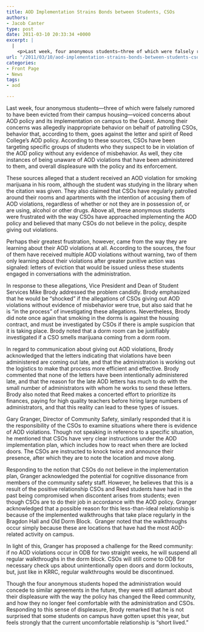 ```yaml
---
title: AOD Implementation Strains Bonds between Students, CSOs
authors:
- Jacob Canter
type: post
date: 2011-03-10 20:33:34 +0000
excerpt: |
  |
    <p>Last week, four anonymous students—three of which were falsely rumored  to have been evicted from their campus housing—voiced concerns about AOD  policy and its implementation on campus to the Quest. Among their  concerns was allegedly inappropriate behavior on behalf of patrolling  CSOs, behavior that, according to them, goes against the letter and  spirit of Reed College’s AOD policy. According to these sources, CSOs  have been targeting specific groups of students who they suspect to be  in violation of the AOD policy without any evidence of misbehavior. As  well, they cite instances of being unaware of AOD violations that have  been administered to them, and overall displeasure with the policy and  its enforcement.</p>
url: "/2011/03/10/aod-implementation-strains-bonds-between-students-csos/"
categories:
- Front Page
- News
tags:
- aod

---
```

Last week, four anonymous students—three of which were falsely rumored to have been evicted from their campus housing—voiced concerns about AOD policy and its implementation on campus to the Quest. Among their concerns was allegedly inappropriate behavior on behalf of patrolling CSOs, behavior that, according to them, goes against the letter and spirit of Reed College’s AOD policy. According to these sources, CSOs have been targeting specific groups of students who they suspect to be in violation of the AOD policy without any evidence of misbehavior. As well, they cite instances of being unaware of AOD violations that have been administered to them, and overall displeasure with the policy and its enforcement.

These sources alleged that a student received an AOD violation for smoking marijuana in his room, although the student was studying in the library when the citation was given. They also claimed that CSOs have regularly patrolled around their rooms and apartments with the intention of accusing them of AOD violations, regardless of whether or not they are in possession of, or are using, alcohol or other drugs. Above all, these anonymous students were frustrated with the way CSOs have approached implementing the AOD policy and believed that many CSOs do not believe in the policy, despite giving out violations.

Perhaps their greatest frustration, however, came from the way they are learning about their AOD violations at all. According to the sources, the four of them have received multiple AOD violations without warning, two of them only learning about their violations after greater punitive action was signaled: letters of eviction that would be issued unless these students engaged in conversations with the administration.

In response to these allegations, Vice President and Dean of Student Services Mike Brody addressed the problem candidly. Brody emphasized that he would be “shocked” if the allegations of CSOs giving out AOD violations without evidence of misbehavior were true, but also said that he is “in the process” of investigating these allegations. Nevertheless, Brody did note once again that smoking in the dorms is against the housing contract, and must be investigated by CSOs if there is ample suspicion that it is taking place. Brody noted that a dorm room can be justifiably investigated if a CSO smells marijuana coming from a dorm room.

In regard to communication about giving out AOD violations, Brody acknowledged that the letters indicating that violations have been administered are coming out late, and that the administration is working out the logistics to make that process more efficient and effective. Brody commented that none of the letters have been intentionally administered late, and that the reason for the late AOD letters has much to do with the small number of administrators with whom he works to send these letters. Brody also noted that Reed makes a concerted effort to prioritize its finances, paying for high quality teachers before hiring large numbers of administrators, and that this reality can lead to these types of issues.

Gary Granger, Director of Community Safety, similarly responded that it is the responsibility of the CSOs to examine situations where there is evidence of AOD violations. Though not speaking in reference to a specific situation, he mentioned that CSOs have very clear instructions under the AOD implementation plan, which includes how to react when there are locked doors. The CSOs are instructed to knock twice and announce their presence, after which they are to note the location and move along.

Responding to the notion that CSOs do not believe in the implementation plan, Granger acknowledged the potential for cognitive dissonance from members of the community safety staff. However, he believes that this is a result of the positive relationship CSOs and Reed students have had in the past being compromised when discontent arises from students; even though CSOs are to do their job in accordance with the AOD policy. Granger acknowledged that a possible reason for this less-than-ideal relationship is because of the implemented walkthroughs that take place regularly in the Bragdon Hall and Old Dorm Block.  Granger noted that the walkthroughs occur simply because these are locations that have had the most AOD-related activity on campus.

In light of this, Granger has proposed a challenge for the Reed community: if no AOD violations occur in ODB for two straight weeks, he will suspend all regular walkthroughs in the dorm block. CSOs will still come to ODB for necessary check ups about unintentionally open doors and dorm lockouts, but, just like in KRRC, regular walkthroughs would be discontinued.

Though the four anonymous students hoped the administration would concede to similar agreements in the future, they were still adamant about their displeasure with the way the policy has changed the Reed community, and how they no longer feel comfortable with the administration and CSOs. Responding to this sense of displeasure, Brody remarked that he is not surprised that some students on campus have gotten upset this year, but feels strongly that the current uncomfortable relationship is “short lived.”